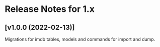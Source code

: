 # Release Notes for 1.x

## [v1.0.0 (2022-02-13)]

Migrations for imdb tables, models and commands for import and dump.
